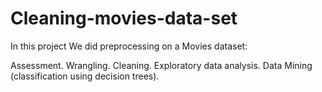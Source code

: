 # Cleaning-movies-data-set

In this project We did preprocessing on a Movies dataset:

Assessment.
Wrangling.
Cleaning.
Exploratory data analysis.
Data Mining (classification using decision trees).
